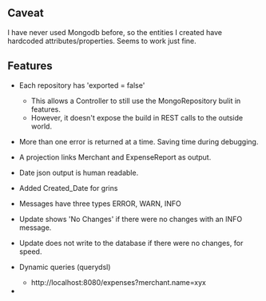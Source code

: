 
Caveat
--------------
I have never used Mongodb before, so the entities I created have hardcoded attributes/properties.
Seems to work just fine.



Features 
--------------
* Each repository has 'exported = false'
  * This allows a Controller to still use the MongoRepository bulit in features.
  * However, it doesn't expose the build in REST calls to the outside world.
* More than one error is returned at a time.  Saving time during debugging. 
* A projection links Merchant and ExpenseReport as output.

* Date json output is human readable.
* Added Created_Date for grins

* Messages have three types ERROR, WARN, INFO

* Update shows 'No Changes' if there were no changes with an INFO message.
* Update does not write to the database if there were no changes, for speed.


* Dynamic queries (querydsl)
  * http://localhost:8080/expenses?merchant.name=xyx

* 